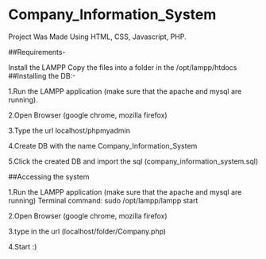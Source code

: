 # Company_Information_System

Project Was Made Using HTML, CSS, Javascript, PHP.

##Requirements-

Install the LAMPP
Copy the files into a folder in the /opt/lampp/htdocs
##Installing the DB:-

1.Run the LAMPP application (make sure that the apache and mysql are running).

2.Open Browser (google chrome, mozilla firefox)

3.Type the url localhost/phpmyadmin

4.Create DB with the name Company_Information_System

5.Click the created DB and import the sql (company_information_system.sql)

##Accessing the system

1.Run the LAMPP application (make sure that the apache and mysql are running)
  Terminal command: sudo /opt/lampp/lampp start
  
2.Open Browser (google chrome, mozilla firefox)

3.type in the url (localhost/folder/Company.php)

4.Start :)

